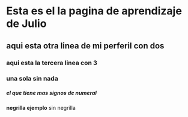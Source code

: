 # Esta es el la pagina de aprendizaje de Julio 
## aqui esta otra linea de mi perferil con dos 
### aqui esta la tercera linea con 3 
### una sola sin nada 
##### el que tiene mas signos de numeral
**negrilla ejemplo** sin negrilla 
